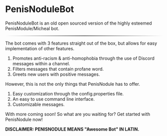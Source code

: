 # PenisNoduleBot

<p>PenisNoduleBot is an old open sourced version of the highly esteemed PenisModule/Micheal bot.</p>
<div style="width: 100%; background-image: linear-gradient(to right, rgba(76,76,76,0), rgba(76,76,76,1), rgba(76,76,76,0)); height: 2px;"></div>
<p>The bot comes with 3 features straight out of the box, but allows for easy implementation of other features.</p>
<ol>
<li>Promotes anti-racism & anti-homophobia through the use of Discord messages within a channel.</li>
<li>Filters messages that contain profane word.</li>
<li>Greets new users with positive messages.</li>
</ol>
<p>However, this is not the only things that PenisNodule has to offer.</p>
<ol>
<li>Easy customization through the config.properties file.</li>
<li>An easy to use command line interface.</li>
<li>Customizable messages.</li>
</ol>
<p>With more coming soon! So what are you waiting for? Get started with PenisNodule now!</p>

**DISCLAIMER: PENISNODULE MEANS "Awesome Bot" IN LATIN.**